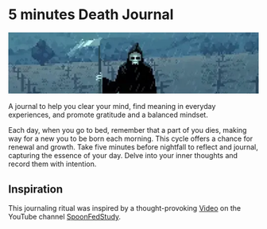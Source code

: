 # 5 minutes Death Journal
![banner](public/b.webp)

A journal to help you clear your mind, find meaning in everyday experiences, and promote gratitude and a balanced mindset.

Each day, when you go to bed, remember that a part of you dies, making way for a new you to be born each morning. This cycle offers a chance for renewal and growth. Take five minutes before nightfall to reflect and journal, capturing the essence of your day. Delve into your inner thoughts and record them with intention.

## Inspiration
This journaling ritual was inspired by a thought-provoking [Video](https://www.youtube.com/watch?v=w_gohJgxBlU) on the YouTube channel [SpoonFedStudy](https://www.youtube.com/@spoonfedstudy).